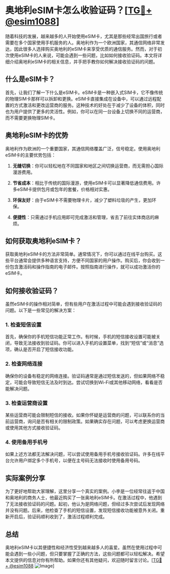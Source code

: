 # 奥地利eSIM卡怎么收验证码？[[TG💪+ @esim1088](https://t.me/s/esim1088)]

随着科技的发展，越来越多的人开始使用eSIM卡，尤其是那些经常出国旅行或者需要在多个国家使用手机服务的人。奥地利作为一个欧洲国家，其通信网络非常发达，因此很多人选择购买奥地利的eSIM卡来享受优质的通信服务。然而，对于初次使用eSIM卡的人来说，可能会遇到一些问题，比如如何接收验证码。本文将详细介绍奥地利eSIM卡的相关信息，并手把手教你如何解决接收验证码的问题。

## 什么是eSIM卡？

首先，让我们了解一下什么是eSIM卡。eSIM卡是一种嵌入式SIM卡，它不像传统的物理SIM卡那样可以拆卸和更换。eSIM卡直接集成在设备中，可以通过远程配置的方式激活和更改运营商的服务。这种技术的好处在于减少了设备的体积，同时也为用户提供了更多的灵活性。例如，你可以在同一台设备上切换不同的运营商，而不需要更换物理SIM卡。

## 奥地利eSIM卡的优势

奥地利作为欧洲的一个重要国家，其通信网络覆盖广泛，信号稳定。使用奥地利eSIM卡的主要优势包括：

1. **无缝切换**：你可以轻松地在不同国家和地区之间切换运营商，而无需担心国际漫游费用。
   
2. **节省成本**：相比于传统的国际漫游，使用eSIM卡可以显著降低通信费用。许多eSIM卡提供包月或包年的套餐，价格相对实惠。

3. **环保友好**：由于eSIM卡不需要物理卡片，减少了塑料垃圾的产生，更加环保。

4. **便捷性**：只需通过手机应用即可完成激活和管理，省去了前往实体商店的麻烦。

## 如何获取奥地利eSIM卡？

获取奥地利eSIM卡的方法非常简单。通常情况下，你可以通过在线平台购买。这些平台通常会提供多种语言支持，方便不同国家的用户操作。购买后，你会收到一份包含激活码和操作指南的电子邮件。按照指南进行操作，就可以成功激活你的eSIM卡。

## 如何接收验证码？

虽然eSIM卡的操作相对简单，但有些用户在激活过程中可能会遇到接收验证码的问题。以下是一些常见的解决方案：

### 1. 检查短信设置

首先，确保你的手机短信功能正常工作。有时候，手机的短信接收设置可能被关闭，导致无法接收到验证码。你可以进入手机的设置菜单，找到“短信”或“消息”选项，确认是否开启了短信接收功能。

### 2. 检查网络连接

确保你的设备有稳定的网络连接。验证码通常是通过短信发送的，但如果网络不稳定，可能会导致短信无法及时到达。尝试切换到Wi-Fi或其他移动网络，看看是否能解决问题。

### 3. 检查运营商设置

某些运营商可能会限制短信的接收。如果你怀疑是运营商的问题，可以联系你的当前运营商，询问是否有相关的限制政策。如果确实存在问题，可以考虑更换运营商或使用其他方式接收验证码。

### 4. 使用备用手机号

如果上述方法都无法解决问题，可以尝试使用备用手机号接收验证码。许多在线平台允许用户绑定多个手机号，以便在主号码无法接收时使用备用号码。

## 实际案例分享

为了更好地帮助大家理解，这里分享一个真实的案例。小李是一位经常往返于中国和奥地利的商务人士，他最近购买了一张奥地利eSIM卡。在激活过程中，他遇到了无法接收验证码的问题。起初，他认为是网络问题，但经过多次尝试后发现网络并没有问题。后来，他检查了手机的短信设置，发现短信接收功能被意外关闭。重新开启后，验证码顺利收到了，激活过程顺利完成。

## 总结

奥地利eSIM卡以其便捷性和经济性受到越来越多人的喜爱。虽然在使用过程中可能会遇到一些小问题，但只要掌握了正确的方法，这些问题都可以轻松解决。希望本文提供的信息对你有所帮助。如果你还有其他疑问，欢迎随时留言讨论。[[TG💪+ @esim1088](https://t.me/s/esim1088) ![Image](https://i.postimg.cc/4NQfJmqS/Snipaste-2025-05-13-00-14-12.png)]